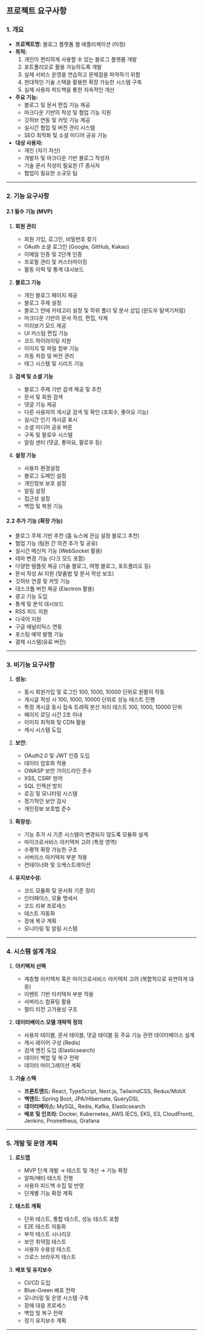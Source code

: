 ## 프로젝트 요구사항

### 1. 개요
- **프로젝트명:** 블로그 플랫폼 웹 애플리케이션 (미정)
- **목적:**
  1. 개인이 편리하게 사용할 수 있는 블로그 플랫폼 개발
  2. 포트폴리오로 활용 가능하도록 개발
  3. 실제 서비스 운영을 연습하고 문제점을 파악하기 위함
  4. 현대적인 기술 스택을 활용한 확장 가능한 시스템 구축
  5. 실제 사용자 피드백을 통한 지속적인 개선
- **주요 기능:**
  - 블로그 및 문서 편집 기능 제공
  - 마크다운 기반의 작성 및 협업 기능 지원
  - 깃허브 연동 및 커밋 기능 제공
  - 실시간 협업 및 버전 관리 시스템
  - SEO 최적화 및 소셜 미디어 공유 기능
- **대상 사용자:**
  - 개인 (자기 자신)
  - 개발자 및 마크다운 기반 블로그 작성자
  - 기술 문서 작성이 필요한 IT 종사자
  - 협업이 필요한 소규모 팀

---

### 2. 기능 요구사항
#### 2.1 필수 기능 (MVP)
1. **회원 관리**
   - 회원 가입, 로그인, 비밀번호 찾기
   - OAuth 소셜 로그인 (Google, GitHub, Kakao)
   - 이메일 인증 및 2단계 인증
   - 프로필 관리 및 커스터마이징
   - 활동 이력 및 통계 대시보드

2. **블로그 기능**
   - 개인 블로그 페이지 제공
   - 블로그 주제 설정
   - 블로그 안에 카테고리 설정 및 하위 폴더 및 문서 삽입 (윈도우 탐색기처럼)
   - 마크다운 기반의 문서 작성, 편집, 삭제
   - 미리보기 모드 제공
   - UI 커스텀 편집 기능
   - 코드 하이라이팅 지원
   - 이미지 및 파일 첨부 기능
   - 자동 저장 및 버전 관리
   - 태그 시스템 및 시리즈 기능

3. **검색 및 소셜 기능**
   - 블로그 주제 기반 검색 제공 및 추천
   - 문서 및 회원 검색
   - 댓글 기능 제공
   - 다른 사용자의 게시글 검색 및 확인 (조회수, 좋아요 기능)
   - 실시간 인기 게시글 표시
   - 소셜 미디어 공유 버튼
   - 구독 및 팔로우 시스템
   - 알림 센터 (댓글, 좋아요, 팔로우 등)

4. **설정 기능**
   - 사용자 환경설정
   - 블로그 도메인 설정
   - 개인정보 보호 설정
   - 알림 설정
   - 접근성 설정
   - 백업 및 복원 기능

#### 2.2 추가 기능 (확장 가능)
- 블로그 주제 기반 추천 (홈 뉴스에 관심 설정 블로그 추천)
- 협업 기능 (팀원 간 의견 추가 및 공유)
- 실시간 메신저 기능 (WebSocket 활용)
- 테마 변경 기능 (다크 모드 포함)
- 다양한 템플릿 제공 (기술 블로그, 여행 블로그, 포트폴리오 등)
- 문서 작성 AI 지원 (맞춤법 및 문서 작성 보조)
- 깃허브 연결 및 커밋 기능
- 데스크톱 버전 제공 (Electron 활용)
- 광고 기능 도입
- 통계 및 분석 대시보드
- RSS 피드 지원
- 다국어 지원
- 구글 애널리틱스 연동
- 포스팅 예약 발행 기능
- 결제 시스템(유료 버전)

---

### 3. 비기능 요구사항
1. **성능:**
   - 동시 회원가입 및 로그인 100, 1000, 10000 단위로 원활히 작동
   - 게시글 작성 시 100, 1000, 10000 단위로 성능 테스트 진행
   - 특정 게시글 동시 접속 트래픽 분산 처리 테스트 100, 1000, 10000 단위
   - 페이지 로딩 시간 2초 이내
   - 이미지 최적화 및 CDN 활용
   - 캐시 시스템 도입

2. **보안:**
   - OAuth2.0 및 JWT 인증 도입
   - 데이터 암호화 적용
   - OWASP 보안 가이드라인 준수
   - XSS, CSRF 방어
   - SQL 인젝션 방지
   - 로깅 및 모니터링 시스템
   - 정기적인 보안 감사
   - 개인정보 보호법 준수

3. **확장성:**
   - 기능 추가 시 기존 시스템이 변경되지 않도록 모듈화 설계
   - 마이크로서비스 아키텍처 고려 (특정 영역)
   - 수평적 확장 가능한 구조
   - 서버리스 아키텍처 부분 적용
   - 컨테이너화 및 오케스트레이션

4. **유지보수성:**
   - 코드 모듈화 및 문서화 기준 정리
   - 인터페이스, 모듈 명세서
   - 코드 리뷰 프로세스
   - 테스트 자동화
   - 장애 복구 계획
   - 모니터링 및 알림 시스템

---

### 4. 시스템 설계 개요
1. **아키텍처 선택**
   - 계층형 아키텍처 혹은 마이크로서비스 아키텍처 고려 (복합적으로 유연하게 대응)
   - 이벤트 기반 아키텍처 부분 적용
   - 서버리스 컴퓨팅 활용
   - 멀티 리전 고가용성 구조

2. **데이터베이스 모델 개략적 정의**
   - 사용자 테이블, 문서 테이블, 댓글 테이블 등 주요 기능 관련 데이터베이스 설계
   - 캐시 레이어 구성 (Redis)
   - 검색 엔진 도입 (Elasticsearch)
   - 데이터 백업 및 복구 전략
   - 데이터 마이그레이션 계획

3. **기술 스택**
   - **프론트엔드:** React, TypeScript, Next.js, TailwindCSS, Redux/MobX
   - **백엔드:** Spring Boot, JPA/Hibernate, QueryDSL
   - **데이터베이스:** MySQL, Redis, Kafka, Elasticsearch
   - **배포 및 인프라:** Docker, Kubernetes, AWS (ECS, EKS, S3, CloudFront), Jenkins, Prometheus, Grafana

---

### 5. 개발 및 운영 계획
1. **로드맵**
   - MVP 단계 개발 → 테스트 및 개선 → 기능 확장
   - 알파/베타 테스트 진행
   - 사용자 피드백 수집 및 반영
   - 단계별 기능 확장 계획

2. **테스트 계획**
   - 단위 테스트, 통합 테스트, 성능 테스트 포함
   - E2E 테스트 자동화
   - 부하 테스트 시나리오
   - 보안 취약점 테스트
   - 사용자 수용성 테스트
   - 크로스 브라우저 테스트

3. **배포 및 유지보수**
   - CI/CD 도입
   - Blue-Green 배포 전략
   - 모니터링 및 운영 시스템 구축
   - 장애 대응 프로세스
   - 백업 및 복구 전략
   - 정기 유지보수 계획

---


